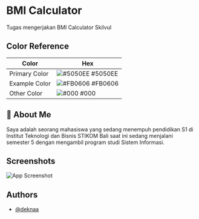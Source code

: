 
# BMI Calculator

Tugas mengerjakan BMI Calculator Skilvul

## Color Reference

| Color             | Hex                                                                |
| ----------------- | ------------------------------------------------------------------ |
| Primary Color | ![#5050EE](https://via.placeholder.com/10/5050EE?text=+) #5050EE |
| Example Color | ![#FB0606](https://via.placeholder.com/10/FB0606?text=+) #FB0606 |
| Other Color | ![#000](https://via.placeholder.com/10/000?text=+) #000 |



## 🚀 About Me
Saya adalah seorang mahasiswa yang sedang menempuh pendidikan S1 di Institut Teknologi dan Bisnis STIKOM Bali saat ini sedang menjalani semester 5 dengan mengambil program studi Sistem Informasi.

## Screenshots

![App Screenshot](https://imgur.com/k1qLQc5.png)


## Authors

- [@deknaa](https://github.com/deknaa)

